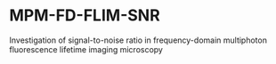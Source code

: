 # MPM-FD-FLIM-SNR
Investigation of signal-to-noise ratio in frequency-domain multiphoton fluorescence lifetime imaging microscopy
